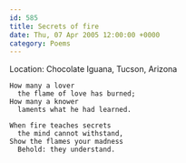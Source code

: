 ```yaml
---
id: 585
title: Secrets of fire
date: Thu, 07 Apr 2005 12:00:00 +0000
category: Poems
---
```


Location: Chocolate Iguana, Tucson, Arizona

    How many a lover  
      the flame of love has burned;  
    How many a knower  
      laments what he had learned.

    When fire teaches secrets  
      the mind cannot withstand,  
    Show the flames your madness  
      Behold: they understand.



